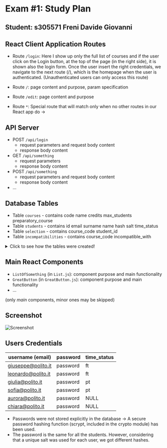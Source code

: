 # Exam #1: Study Plan
## Student: s305571 Freni Davide Giovanni 

## React Client Application Routes

- Route `/login`: Here I show up only the full list of courses and if the user click on the Login button, at the top of the page (in the right side), it is shown also the login form.
Once the user insert the right credentials, we navigate to the next route (/), which is the homepage when the user is authenticated.
(Unauthenticated users can only access this route)

- Route `/`: page content and purpose, param specification
- Route `/edit`: page content and purpose
- Route `*`: Special route that will match only when no other routes in our React app do &rarr;

## API Server

- POST `/api/login`
  - request parameters and request body content
  - response body content
- GET `/api/something`
  - request parameters
  - response body content
- POST `/api/something`
  - request parameters and request body content
  - response body content
- ...

## Database Tables

- Table `courses` - contains code name credits max_students preparatory_course
- Table `students` - contains id email surname name hash salt time_status
- Table `selection` - contains course_code student_id
- Table `incompatibilities` - contains course_code incompatible_with


<details>
  <summary>Click to see how the tables were created!</summary>
  
  <br/>
  
    CREATE TABLE IF NOT EXISTS "courses" (
      "code" TEXT PRIMARY KEY NOT NULL,
      "name" TEXT UNIQUE NOT NULL,
      "credits" INTEGER NOT NULL,
      "max_students" INTEGER,
      "preparatory_course" TEXT,
      FOREIGN KEY (preparatory_course) REFERENCES courses(code)	
      CHECK(
          typeof("code") = "text" AND
          length("code") = 7
      ) );

    CREATE TABLE IF NOT EXISTS "students" (
      "id" INTEGER PRIMARY KEY AUTOINCREMENT NOT NULL,
      "email" TEXT UNIQUE NOT NULL,
      "surname" TEXT NOT NULL,
      "name" TEXT NOT NULL,
      "hash" TEXT NOT NULL,
      "salt" TEXT UNIQUE NOT NULL,       
      "time_status" TEXT );

    CREATE TABLE IF NOT EXISTS "selection" (
      "course_code" TEXT NOT NULL,
      "student_id" INTEGER NOT NULL,
      PRIMARY KEY (course_code, student_id),
      FOREIGN KEY (course_code) REFERENCES courses(code),	
      FOREIGN KEY (student_id) REFERENCES students(id) );

    CREATE TABLE IF NOT EXISTS "incompatibilities" (
      "course_code" TEXT NOT NULL,
      "incompatible_with" TEXT NOT NULL,
      PRIMARY KEY (course_code, incompatible_with),
      FOREIGN KEY (course_code) REFERENCES courses(code),	
      FOREIGN KEY (incompatible_with) REFERENCES courses(code) );

</details>

## Main React Components

- `ListOfSomething` (in `List.js`): component purpose and main functionality
- `GreatButton` (in `GreatButton.js`): component purpose and main functionality
- ...

(only _main_ components, minor ones may be skipped)

## Screenshot

![Screenshot](../main/screenshot.jpg)
 <br/>
## Users Credentials

| username (email) | password | time_status |
|------------------|----------|-------------|
| giuseppe@polito.it | password | ft |
| leonardo@polito.it | password | ft |
| giulia@polito.it | password | pt |
| sofia@polito.it | password | pt |
| aurora@polito.it | password | NULL |
| chiara@polito.it | password | NULL |

  * Passwords were not stored explicitly in the database -> A secure password hashing function (scrypt, included in the crypto module) has been used.
  * The password is the same for all the students.
However, considering that a unique salt was used for each user, we got different hashes.

